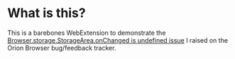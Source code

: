 # What is this?

This is a barebones WebExtension to demonstrate the [Browser.storage.StorageArea.onChanged is undefined issue](https://orionfeedback.org/d/5688-browserstoragestorageareaonchanged-is-undefined) I raised on the Orion Browser bug/feedback tracker.